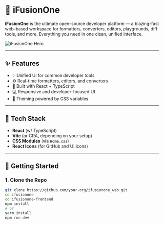 # 🚀 iFusionOne

**iFusionOne** is the ultimate open-source developer platform — a blazing-fast web-based workspace for formatters, converters, editors, playgrounds, diff tools, and more. Everything you need in one clean, unified interface.

![iFusionOne Hero](public/fuso-superhero-logo.png)

---

## ✨ Features

- 💡 Unified UI for common developer tools
- ⚙️ Real-time formatters, editors, and converters
- 🧪 Built with React + TypeScript
- 💻 Responsive and developer-focused UI
- 🌈 Theming powered by CSS variables

---

## 🧩 Tech Stack

- **React** (w/ TypeScript)
- **Vite** (or CRA, depending on your setup)
- **CSS Modules** (via `Home.css`)
- **React Icons** (for GitHub and UI icons)

---

## 🚀 Getting Started

### 1. Clone the Repo

```bash
git clone https://github.com/your-org/ifusionone_web.git
cd ifusionone
cd ifusionone-frontend
npm install
# or
yarn install
npm run dev
```
